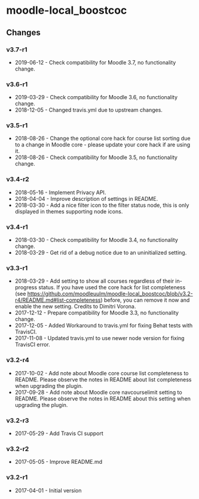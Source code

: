 moodle-local_boostcoc
=====================

Changes
-------

### v3.7-r1

* 2019-06-12 - Check compatibility for Moodle 3.7, no functionality change.

### v3.6-r1

* 2019-03-29 - Check compatibility for Moodle 3.6, no functionality change.
* 2018-12-05 - Changed travis.yml due to upstream changes.

### v3.5-r1

* 2018-08-26 - Change the optional core hack for course list sorting due to a change in Moodle core - please update your core hack if are using it. 
* 2018-08-26 - Check compatibility for Moodle 3.5, no functionality change.

### v3.4-r2

* 2018-05-16 - Implement Privacy API.
* 2018-04-04 - Improve description of settings in README.
* 2018-03-30 - Add a nice filter icon to the filter status node, this is only displayed in themes supporting node icons.

### v3.4-r1

* 2018-03-30 - Check compatibility for Moodle 3.4, no functionality change.
* 2018-03-29 - Get rid of a debug notice due to an uninitialized setting.

### v3.3-r1

* 2018-03-29 - Add setting to show all courses regardless of their in-progress status. If you have used the core hack for list completeness (see https://github.com/moodleuulm/moodle-local_boostcoc/blob/v3.2-r4/README.md#list-completeness) before, you can remove it now and enable the new setting. Credits to Dimitri Vorona. 
* 2017-12-12 - Prepare compatibility for Moodle 3.3, no functionality change.
* 2017-12-05 - Added Workaround to travis.yml for fixing Behat tests with TravisCI.
* 2017-11-08 - Updated travis.yml to use newer node version for fixing TravisCI error.

### v3.2-r4

* 2017-10-02 - Add note about Moodle core course list completeness to README. Please observe the notes in README about list completeness when upgrading the plugin.
* 2017-09-28 - Add note about Moodle core navcourselimit setting to README. Please observe the notes in README about this setting when upgrading the plugin.

### v3.2-r3

* 2017-05-29 - Add Travis CI support

### v3.2-r2

* 2017-05-05 - Improve README.md

### v3.2-r1

* 2017-04-01 - Initial version
